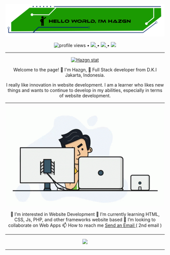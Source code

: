 [![img](./assets/img/header%20github.png)](https://github.com/hazgn)

<div align="center">
    <img src="https://gpvc.arturio.dev/hazgn" alt="profile views" /> •
    <a href="https://github.com/hazgn">
      <img src="https://img.shields.io/github/followers/hazgn?label=hazgn&style=social" /> 
    </a> •
    <a href="https://twitter.com/intent/follow?screen_name=hazgn_&tw_p=followbutton">
    <img src="https://img.shields.io/twitter/follow/hazgn_?label=%40hazgn_&style=social" />
    </a> •
    <a href="https://www.twitch.tv/hazgn">
    <img src="https://img.shields.io/twitch/status/hazgn?label=hazgn&style=social" />
    </a>
</div>

---

<div align="center">

[![Hazgn stat](https://github-readme-stats.vercel.app/api?username=hazgn&show_icons=true&theme=chartreuse-dark)](https://github.com/hazgn)

</div>

<div align="center">
Welcome to the page! 👋 I'm Hazgn, 👀 Full Stack developer from D.K.I Jakarta, Indonesia.

I really like innovation in website development. I am a learner who likes new things and wants to continue to develop in my abilities, especially in terms of website development.
</div>

---

<div align="center">

[![gif](./assets/gif/programmer.gif)](https://github.com/hazgn)
</div>


<div align="center">
👀 I’m interested in Website Development
🌱 I’m currently learning HTML, CSS, Js, PHP, and other frameworks website based
💞️ I’m looking to collaborate on Web Apps
📫 How to reach me <a href="mailto:hazgn7x@gmail.com">Send an Email </a>( 2nd email )

---

<img src="https://github-readme-stats.vercel.app/api/top-langs/?username=hazgn" />

</div>

---

<!-- source gif = https://tenor.com/view/programmer-gif-19019116 -->

<!-- -
HaZG8n/HaZG8n is a ✨ special ✨ repository because its `README.md` (this file) appears on your GitHub profile.
You can click the Preview link to take a look at your changes.
- -->
